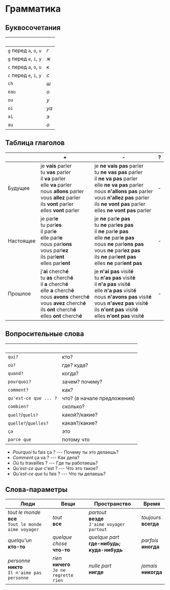 # Грамматика

## Буквосочетания

&nbsp;| &nbsp;
---|---
`g` перед `a`, `o`, `u`|_г_
`g` перед `e`, `i`, `y`|_ж_
`c` перед `a`, `o`, `u`|_к_
`c` перед `e`, `i`, `y`|_с_
`ch`|_ш_
`eau`|_o_
`ou`|_у_
`oi`|_уа_
`ai`|_э_
`au`|_о_

## Таблица глаголов

&nbsp;|+|-|?
---|---|---|---
Будущее|je **vais** parler<br>tu **vas** parler<br>il **va** parler<br>elle **va** parler<br>nous **allons** parler<br>vous **allez** parler<br>ils **vont** parler<br>elles **vont** parler|je **ne vais pas** parler<br>tu **ne vas pas** parler<br>il **ne va pas** parler<br>elle **ne va pas** parler<br>nous **n'allons pas** parler<br>vous **n'allez pas** parler<br>ils **ne vont pas** parler<br>elles **ne vont pas** parler| -
Настоящее|je parl**e**<br>tu parl**es**<br>il parl**e**<br>elle parl**e**<br>nous parl**ons**<br>vous parl**ez**<br>ils parl**ent**<br>elles parl**ent**|je **ne** parl**e** **pas**<br>tu **ne** parl**es** **pas**<br>il **ne** parl**e** **pas**<br>elle **ne** parl**e** **pas**<br>nous **ne** parl**ons** **pas**<br>vous **ne** parl**ez** **pas**<br>ils **ne** parl**ent** **pas**<br>elles **ne** parl**ent** **pas**| -
Прошлое|j'**ai** cherch**é**<br>tu **as** cherch**é**<br>il **a** cherch**é**<br>elle **a** cherch**é**<br>nous **avons** cherch**é**<br>vous **avez** cherch**é**<br>ils **ont** cherch**é**<br>elles **ont** cherch**é**|je **n'ai pas** visit**é**<br>tu **n'as pas** visit**é**<br>il **n'a pas** visit**é**<br>elle **n'a pas** visit**é**<br>nous **n'avons pas** visit**é**<br>vous **n'avez pas** visit**é**<br>ils **n'ont pas** visit**é**<br>elles **n'ont pas** visit**é**| -

## Вопросительные слова

&nbsp;|&nbsp;
---|---
`qui?`|кто?
`où?`|где? куда?
`quand?`|когда?
`pourquoi?`|зачем? почему?
`comment?`|как?
`qu'est-ce que ... ?`|что? (в начале предложения)
`combien?`|сколько?
`quel?`/`quels?`|какой?/какие?
`quelle?`/`quelles?`|какая?/какие?
`ça`|это
`parce que`|потому что

- *Pourquoi* tu fais ça ? --- Почему ты это делаешь?
- *Comment* ça va ? --- Как дела?
- *Où* tu travailles ? --- Где ты работаешь?
- *Qu'est-ce que* c'est ? --- Что это такое?
- *Qu'est-ce que* tu fais ? --- Что ты делаешь?

## Слова-параметры

Люди|Вещи|Пространство|Время
---|---|---|---
*tout le monde*<br>**все**<br>`Tout le monde aime voyager`|*tout*<br>**все**|*partout*<br>**везде**<br>`J'aime voyager partout`|*toujours*<br>**всегда**
*quelqu'un*<br>**кто-то**|*quelque chose*<br>**что-то**|*quelque part*<br>**где-нибудь; куда-нибудь**|*parfois*<br>**иногда**
*personne*<br>**никто**<br>`Il n'aime pas personne`|*rien*<br>**ничего**<br>`Je ne regrette rien`|*nulle part*<br>**нигде**|*jamais*<br>**никогда**